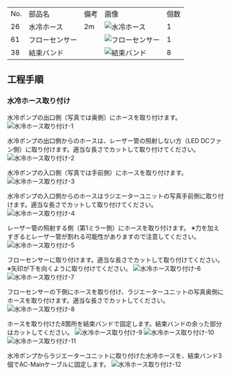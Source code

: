 <table class="packing-list">
    <tbody>
        <tr>
            <td>No.</td>
            <td>部品名</td>
            <td>備考</td>
            <td class="packing-img">画像</td>
            <td>個数</td>
        </tr>
        <tr>
            <td>26</td>
            <td>水冷ホース</td>
            <td>2m</td>
            <td><img src="./images/.jpg" alt="水冷ホース"></td>
            <td>1</td>
        </tr>
        <tr>
            <td>61</td>
            <td>フローセンサー</td>
            <td></td>
            <td><img src="./images/.jpg" alt="フローセンサー"></td>
            <td>1</td>
        </tr>
        <tr>
            <td>38</td>
            <td>結束バンド</td>
            <td></td>
            <td><img src="./images/.jpg" alt="結束バンド"></td>
            <td>8</td>
        </tr>
    </tbody>
</table>

## 工程手順

### 水冷ホース取り付け
水冷ポンプの出口側（写真では奥側）にホースを取り付けます。
<img src="./images/23-2/001.jpg" alt="水冷ホース取り付け-1">

水冷ポンプの出口側からのホースは、レーザー管の照射しない方（LED DCファン側）に取り付けます。適当な長さでカットして取り付けてください。
<img src="./images/23-2/002.jpg" alt="水冷ホース取り付け-2">

水冷ポンプの入口側（写真では手前側）にホースを取り付けます。
<img src="./images/23-2/003.jpg" alt="水冷ホース取り付け-3">

水冷ポンプの入口側からのホースはラジエーターユニットの写真手前側に取り付けます。適当な長さでカットして取り付けてください。
<img src="./images/23-2/004.jpg" alt="水冷ホース取り付け-4">

レーザー管の照射する側（第1ミラー側）にホースを取り付けます。
※力を加えすぎるとレーザー管が割れる可能性がありますので注意してください。
<img src="./images/23-2/005.jpg" alt="水冷ホース取り付け-5">

フローセンサーに取り付けます。適当な長さでカットして取り付けてください。
※矢印が下を向くように取り付けてください。
<img src="./images/23-2/006.jpg" alt="水冷ホース取り付け-6">
<img src="./images/23-2/007.jpg" alt="水冷ホース取り付け-7">

フローセンサーの下側にホースを取り付け、ラジエーターユニットの写真奥側にホースを取り付けます。適当な長さでカットしてください。
<img src="./images/23-2/008.jpg" alt="水冷ホース取り付け-8">

ホースを取り付けた8箇所を結束バンドで固定します。結束バンドの余った部分はカットしてください。
<img src="./images/23-2/009.jpg" alt="水冷ホース取り付け-9">
<img src="./images/23-2/010.jpg" alt="水冷ホース取り付け-10">
<img src="./images/23-2/011.jpg" alt="水冷ホース取り付け-11">

水冷ポンプからラジエーターユニットに取り付けた水冷ホースを、結束バンド3個でAC-Mainケーブルに固定します。
<img src="./images/23-2/012.jpg" alt="水冷ホース取り付け-12">